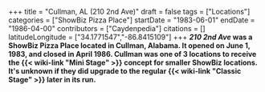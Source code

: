 +++
title = "Cullman, AL (210 2nd Ave)"
draft = false
tags = ["Locations"]
categories = ["ShowBiz Pizza Place"]
startDate = "1983-06-01"
endDate = "1986-04-00"
contributors = ["Caydenpedia"]
citations = []
latitudeLongitude = ["34.1771547","-86.8415109"]
+++
***210 2nd Ave* was a ShowBiz Pizza Place located in Cullman, Alabama. It opened on June 1, 1983, and closed in April 1986. Cullman was one of 3 locations to receive the {{< wiki-link "Mini Stage" >}} concept for smaller ShowBiz locations. It's unknown if they did upgrade to the regular {{< wiki-link "Classic Stage" >}} later in its run.**
